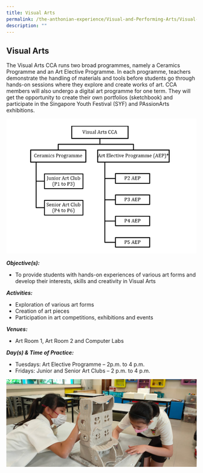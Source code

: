 ```yaml
---
title: Visual Arts
permalink: /the-anthonian-experience/Visual-and-Performing-Arts/Visual-Arts/
description: ""
---
```


## Visual Arts

The Visual Arts CCA runs two broad programmes, namely a Ceramics Programme and an Art Elective Programme. In each programme, teachers demonstrate the handling of materials and tools before students go through hands-on sessions where they explore and create works of art. CCA members will also undergo a digital art programme for one term. They will get the opportunity to create their own portfolios (sketchbook) and participate in the Singapore Youth Festival (SYF) and PAssionArts exhibitions.

![](/images/visual%20art.png)

_**Objective(s):**_ 

*   To provide students with hands-on experiences of various art forms and develop their interests, skills and creativity in Visual Arts

  

_**Activities:**_

*   Exploration of various art forms
*   Creation of art pieces
*   Participation in art competitions, exhibitions and events

  

_**Venues:**_

*   Art Room 1, Art Room 2 and Computer Labs

  

_**Day(s) & Time of Practice:**_

*   Tuesdays: Art Elective Programme – 2p.m. to 4 p.m.
*   Fridays: Junior and Senior Art Clubs – 2 p.m. to 4 p.m.

![](/images/Visual%20Arts%204.jpeg)